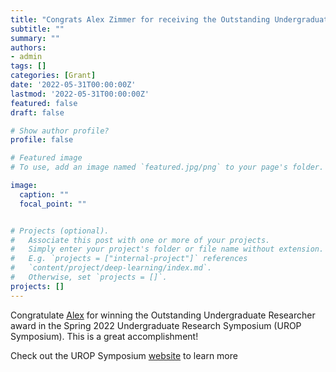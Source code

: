 ```yaml
---
title: "Congrats Alex Zimmer for receiving the Outstanding Undergraduate Researcher award in the Spring Symposium"
subtitle: ""
summary: ""
authors: 
- admin
tags: []
categories: [Grant]
date: '2022-05-31T00:00:00Z'
lastmod: '2022-05-31T00:00:00Z'
featured: false
draft: false

# Show author profile?
profile: false  

# Featured image
# To use, add an image named `featured.jpg/png` to your page's folder.

image:
  caption: ""
  focal_point: ""


# Projects (optional).
#   Associate this post with one or more of your projects.
#   Simply enter your project's folder or file name without extension.
#   E.g. `projects = ["internal-project"]` references 
#   `content/project/deep-learning/index.md`.
#   Otherwise, set `projects = []`.
projects: []
---
```


Congratulate [Alex](https://lai-etal-lab.github.io/author/alex-zimmer/) for winning the Outstanding Undergraduate Researcher award in the Spring 2022 Undergraduate Research Symposium (UROP Symposium). This is a great accomplishment!


Check out the UROP Symposium [website](https://symposium.urop.gatech.edu/awards/) to learn more